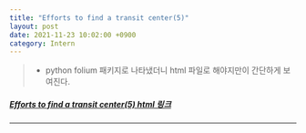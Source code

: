 ```yaml
---
title: "Efforts to find a transit center(5)"
layout: post
date: 2021-11-23 10:02:00 +0900
category: Intern
---
```


> - python folium 패키지로 나타냈더니 html 파일로 해야지만이 간단하게 보여진다.

##### [Efforts to find a transit center(5) html 링크](<https://htmlpreview.github.io/?https://github.com/SonHyeono/SonHyeono.github.io/blob/main/upload-html/2021-11-24-transit_center(5).html>)

---
